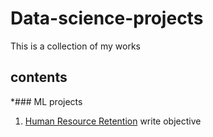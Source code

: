 # Data-science-projects
This is a collection of my works

## contents

*### ML projects
1. [Human Resource Retention](https://github.com/Nifesimi23/Data-science-projects/blob/main/Human%20Resource%20Retention.ipynb)
write objective 
